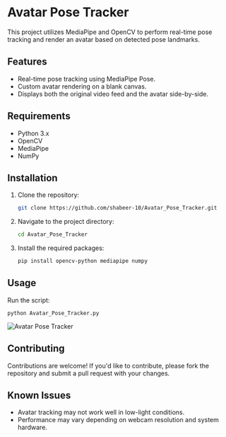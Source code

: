 # Avatar Pose Tracker

This project utilizes MediaPipe and OpenCV to perform real-time pose tracking and render an avatar based on detected pose landmarks.

## Features
- Real-time pose tracking using MediaPipe Pose.
- Custom avatar rendering on a blank canvas.
- Displays both the original video feed and the avatar side-by-side.

## Requirements
- Python 3.x
- OpenCV
- MediaPipe
- NumPy

## Installation
1. Clone the repository:
   ```bash
   git clone https://github.com/shabeer-10/Avatar_Pose_Tracker.git
2. Navigate to the project directory:
   ```bash
   cd Avatar_Pose_Tracker
3. Install the required packages:
   ```bash
   pip install opencv-python mediapipe numpy

## Usage
Run the script:
```
python Avatar_Pose_Tracker.py
```

![Avatar Pose Tracker](avatar_demo.png)

## Contributing  
Contributions are welcome! If you'd like to contribute, please fork the repository and submit a pull request with your changes.  

## Known Issues  
- Avatar tracking may not work well in low-light conditions.  
- Performance may vary depending on webcam resolution and system hardware.  



